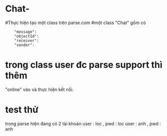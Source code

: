 # Chat-
#Thực hiện tạo một  class trên parse.com
#một class "Chat" 
gồm có 
      
        "message": 
        "objectId":
        "receiver":
        "sender": 
        
# trong class user đc parse support thì thêm
"online" vào và thực hiện kết nối.
# test thử
 trong parse hiện đang có 2 tài khoản
 user : loc , pwd : loc
 user : anh , pwd : anh

        
 
